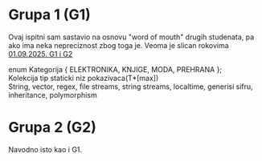 # Grupa 1 (G1) 

Ovaj ispitni sam sastavio na osnovu "word of mouth" drugih studenata, pa ako ima neka nepreciznost zbog toga je.
Veoma je slican rokovima [01.09.2025. G1 i G2](../2025-09-01)

enum Kategorija { ELEKTRONIKA, KNJIGE, MODA, PREHRANA };<br>
Kolekcija tip staticki niz pokazivaca(T*[max])<br>
String, vector, regex, file streams, string streams, localtime, generisi sifru, inheritance, polymorphism<br>

# Grupa 2 (G2)

Navodno isto kao i G1.